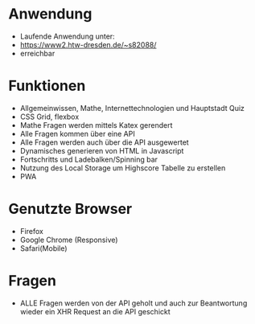# Anwendung
* Laufende Anwendung unter:
* https://www2.htw-dresden.de/~s82088/
* erreichbar

# Funktionen
* Allgemeinwissen, Mathe, Internettechnologien und Hauptstadt Quiz
* CSS Grid, flexbox
* Mathe Fragen werden mittels Katex gerendert
* Alle Fragen kommen über eine API
* Alle Fragen werden auch über die API ausgewertet
* Dynamisches generieren von HTML in Javascript
* Fortschritts und Ladebalken/Spinning bar
* Nutzung des Local Storage um Highscore Tabelle zu erstellen
* PWA

# Genutzte Browser
* Firefox
* Google Chrome (Responsive) 
* Safari(Mobile)

# Fragen
* ALLE Fragen werden von der API geholt und auch zur Beantwortung wieder ein XHR Request an die API geschickt

